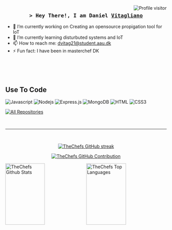 <a href="https://komarev.com/ghpvc/?username=TheChef42">
  <img align="right" src="https://komarev.com/ghpvc/?username=TheChef42&label=Visitors&color=0e75b6&style=flat" alt="Profile visitor" />
</a>

<!-- Intro  -->
<h3 align="center">
        <samp>&gt; Hey There!, I am Daniel
                <b><a target="_blank" href="https://vitagliano.dk">Vitagliano</a></b>
        </samp>
</h3>

- 🔭 I’m currently working on Creating an opensource propigation tool for IoT
- 🌱 I’m currently learning disturbuted systems and IoT
- 📫 How to reach me: dvitag21@student.aau.dk
- ⚡ Fun fact: I have been in masterchef DK

<br/>
<br/>
<br/>

## Use To Code

![Javascript](https://img.shields.io/badge/Javascript-F0DB4F?style=for-the-badge&labelColor=black&logo=javascript&logoColor=F0DB4F)
![Nodejs](https://img.shields.io/badge/Nodejs-3C873A?style=for-the-badge&labelColor=black&logo=node.js&logoColor=3C873A)
![Express.js](https://img.shields.io/badge/Express.js-000000?style=for-the-badge&logo=express&logoColor=white)
![MongoDB](https://img.shields.io/badge/MongoDB-4EA94B?style=for-the-badge&logo=mongodb&logoColor=white)
![HTML](https://img.shields.io/badge/HTML5-E34F26?style=for-the-badge&logo=html5&logoColor=white)
![CSS3](https://img.shields.io/badge/CSS3-1572B6?style=for-the-badge&logo=css3&logoColor=white)


<p align="left">
  <a href="https://github.com/TheChef42?tab=repositories" target="_blank"><img alt="All Repositories" title="All Repositories" src="https://img.shields.io/badge/-All%20Repos-2962FF?style=for-the-badge&logo=koding&logoColor=white"/></a>
</p>

<br/>
<hr/>
<br/>

<p align="center">
  <a href="https://github.com/TheChef42">
    <img src="https://github-readme-streak-stats.herokuapp.com/?user=TheChef42&theme=radical&border=7F3FBF&background=0D1117&" alt="TheChefs GitHub streak"/>
  </a>
</p>

<p align="center">
  <a href="https://github.com/TheChef42">
    <img src="https://github-profile-summary-cards.vercel.app/api/cards/profile-details?username=TheChef42&theme=radical" alt="TheChefs GitHub Contribution"/>
  </a>
</p>

<a> 
    <a href="https://github.com/TheChef42"><img alt="TheChefs Github Stats" src="https://denvercoder1-github-readme-stats.vercel.app/api?username=TheChef42&show_icons=true&count_private=true&theme=react&border_color=7F3FBF&bg_color=0D1117&title_color=F85D7F&icon_color=F8D866" height="192px" width="49.5%"/></a>
  <a href="https://github.com/TheChef42"><img alt="TheChefs Top Languages" src="https://denvercoder1-github-readme-stats.vercel.app/api/top-langs/?username=TheChef42&langs_count=8&layout=compact&theme=react&border_color=7F3FBF&bg_color=0D1117&title_color=F85D7F&icon_color=F8D866" height="192px" width="49.5%"/></a>
  <br/>
</a>

